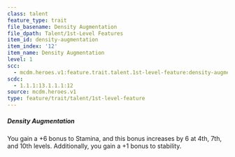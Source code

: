 ```yaml
---
class: talent
feature_type: trait
file_basename: Density Augmentation
file_dpath: Talent/1st-Level Features
item_id: density-augmentation
item_index: '12'
item_name: Density Augmentation
level: 1
scc:
  - mcdm.heroes.v1:feature.trait.talent.1st-level-feature:density-augmentation
scdc:
  - 1.1.1:13.1.1.1:12
source: mcdm.heroes.v1
type: feature/trait/talent/1st-level-feature
---
```


##### Density Augmentation

You gain a +6 bonus to Stamina, and this bonus increases by 6 at 4th, 7th, and 10th levels. Additionally, you gain a +1 bonus to stability.
